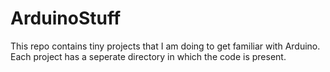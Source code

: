 # ArduinoStuff

This repo contains tiny projects that I am doing to get familiar with Arduino. Each project has a seperate directory in which the code is present.


